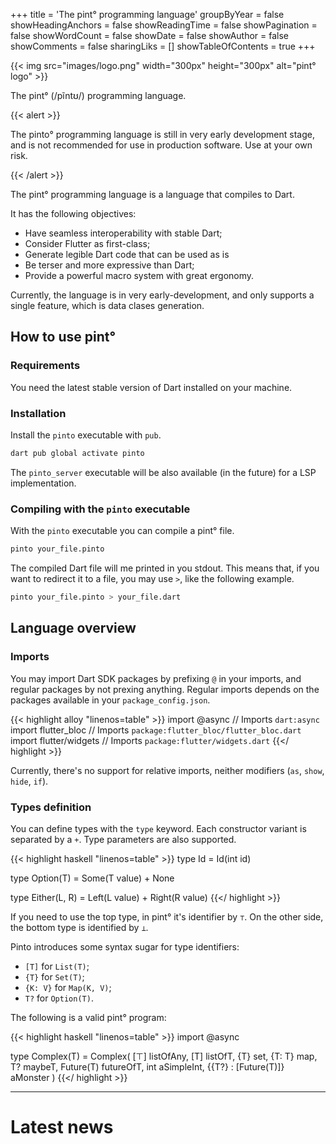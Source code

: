 +++
title = 'The pint° programming language'
groupByYear = false
showHeadingAnchors = false
showReadingTime = false
showPagination = false
showWordCount = false
showDate = false
showAuthor = false
showComments = false
sharingLiks = []
showTableOfContents = true
+++

{{< img
    src="images/logo.png"
	width="300px"
	height="300px"
	alt="pint° logo" >}}

The pint° (/pĩntʊ/) programming language.

{{< alert >}}

The pinto° programming language is still in very early development stage, and is
not recommended for use in production software. Use at your own risk.

{{< /alert >}}

The pint° programming language is a language that compiles to Dart.

It has the following objectives:

- Have seamless interoperability with stable Dart;
- Consider Flutter as first-class;
- Generate legible Dart code that can be used as is
- Be terser and more expressive than Dart;
- Provide a powerful macro system with great ergonomy.

Currently, the language is in very early-development, and only supports a single
feature, which is data clases generation.

<!-- more -->

## How to use pint°

### Requirements

You need the latest stable version of Dart installed on your machine.

### Installation

Install the `pinto` executable with `pub`.

```sh
dart pub global activate pinto
```

The `pinto_server` executable will be also available (in the future) for a LSP
implementation.

### Compiling with the `pinto` executable

With the `pinto` executable you can compile a pint° file.

```sh
pinto your_file.pinto
```

The compiled Dart file will me printed in you stdout. This means that, if you
want to redirect it to a file, you may use `>`, like the following example.

```sh
pinto your_file.pinto > your_file.dart
```

## Language overview

### Imports

You may import Dart SDK packages by prefixing `@` in your imports, and regular
packages by not prexing anything. Regular imports depends on the packages
available in your `package_config.json`.

{{< highlight alloy "linenos=table" >}}
import @async // Imports `dart:async`
import flutter_bloc // Imports `package:flutter_bloc/flutter_bloc.dart`
import flutter/widgets // Imports `package:flutter/widgets.dart`
{{</ highlight >}}

Currently, there's no support for relative imports, neither modifiers (`as`,
`show`, `hide`, `if`).

### Types definition

You can define types with the `type` keyword. Each constructor variant is
separated by a `+`. Type parameters are also supported.

{{< highlight haskell "linenos=table" >}}
type Id = Id(int id)

type Option(T) = Some(T value) + None

type Either(L, R) = Left(L value) + Right(R value)
{{</ highlight >}}

If you need to use the top type, in pint° it's identifier by `⊤`. On the other
side, the bottom type is identified by `⊥`.

Pinto introduces some syntax sugar for type identifiers:

* `[T]` for `List(T)`;
* `{T}` for `Set(T)`;
* `{K: V}` for `Map(K, V)`;
* `T?` for `Option(T)`.

The following is a valid pint° program:

{{< highlight haskell "linenos=table" >}}
import @async

type Complex(T) = Complex(
  [⊤] listOfAny,
  [T] listOfT,
  {T} set,
  {T: T} map,
  T? maybeT,
  Future(T) futureOfT,
  int aSimpleInt,
  {{T?} : [Future(T)]} aMonster
)
{{</ highlight >}}

---


# Latest news
